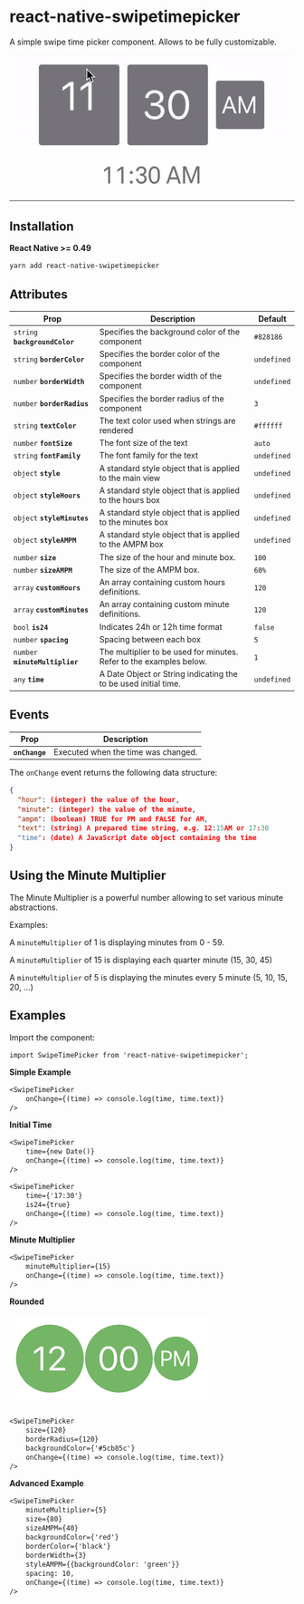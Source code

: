 # react-native-swipetimepicker

A simple swipe time picker component. Allows to be fully customizable.

![alt text](https://github.com/flyandi/react-native-swipetimepicker/raw/master/docs/swipetimepicker.gif "react-native-swipetimepicker")


## Installation

**React Native >= 0.49**

```bash
yarn add react-native-swipetimepicker
```

## Attributes

| Prop | Description | Default |
|---|---|---|
|`string` **`backgroundColor`**|Specifies the background color of the component|`#828186`|
|`string` **`borderColor`**|Specifies the border color of the component|`undefined`|
|`number` **`borderWidth`**|Specifies the border width of the component|`undefined`|
|`number` **`borderRadius`**|Specifies the border radius of the component|`3`|
|`string` **`textColor`**|The text color used when strings are rendered|`#ffffff`|
|`number` **`fontSize`**|The font size of the text|`auto`|
|`string` **`fontFamily`**|The font family for the text|`undefined`|
|`object` **`style`**|A standard style object that is applied to the main view|`undefined`|
|`object` **`styleHours`**|A standard style object that is applied to the hours box|`undefined`|
|`object` **`styleMinutes`**|A standard style object that is applied to the minutes box|`undefined`|
|`object` **`styleAMPM`**|A standard style object that is applied to the AMPM box|`undefined`|
|`number` **`size`**|The size of the hour and minute box.|`100`|
|`number` **`sizeAMPM`**|The size of the AMPM box.|`60%`|
|`array` **`customHours`**|An array containing custom hours definitions.|`120`|
|`array` **`customMinutes`**|An array containing custom minute definitions.|`120`|
|`bool` **`is24`**|Indicates 24h or 12h time format|`false`|
|`number` **`spacing`**|Spacing between each box|`5`|
|`number` **`minuteMultiplier`**|The multiplier to be used for minutes. Refer to the examples below.|`1`|
|`any` **`time`**|A Date Object or String indicating the to be used initial time.|`undefined`|

## Events

| Prop | Description |
|---|---|
|**`onChange`**|Executed when the time was changed.|

The `onChange` event returns the following data structure:

```json
{
  "hour": (integer) the value of the hour,
  "minute": (integer) the value of the minute,
  "ampm": (boolean) TRUE for PM and FALSE for AM,
  "text": (string) A prepared time string, e.g. 12:15AM or 17:30
  "time": (date) A JavaScript date object containing the time
}
```

## Using the Minute Multiplier

The Minute Multiplier is a powerful number allowing to set various minute abstractions.

Examples:

A `minuteMultiplier` of 1 is displaying minutes from 0 - 59.

A `minuteMultiplier` of 15 is displaying each quarter minute (15, 30, 45)

A `minuteMultiplier` of 5 is displaying the minutes every 5 minute (5, 10, 15, 20, ...)

## Examples

Import the component:

```es6
import SwipeTimePicker from 'react-native-swipetimepicker';
```


**Simple Example**

```es6
<SwipeTimePicker
    onChange={(time) => console.log(time, time.text)}
/>
```

**Initial Time**

```es6
<SwipeTimePicker
    time={new Date()}
    onChange={(time) => console.log(time, time.text)}
/>
```

```es6
<SwipeTimePicker
    time={'17:30'}
    is24={true}
    onChange={(time) => console.log(time, time.text)}
/>
```

**Minute Multiplier**

```es6
<SwipeTimePicker
    minuteMultiplier={15}
    onChange={(time) => console.log(time, time.text)}
/>
```

**Rounded**

![alt text](https://github.com/flyandi/react-native-swipetimepicker/raw/master/docs/rounded.png "react-native-swipetimepicker")


```es6
<SwipeTimePicker
    size={120}
    borderRadius={120}
    backgroundColor={'#5cb85c'}
    onChange={(time) => console.log(time, time.text)}
/>
```

**Advanced Example**

```es6
<SwipeTimePicker
    minuteMultiplier={5}
    size={80}
    sizeAMPM={40}
    backgroundColor={'red'}
    borderColor={'black'}
    borderWidth={3}
    styleAMPM={{backgroundColor: 'green'}}
    spacing: 10,
    onChange={(time) => console.log(time, time.text)}
/>
```





